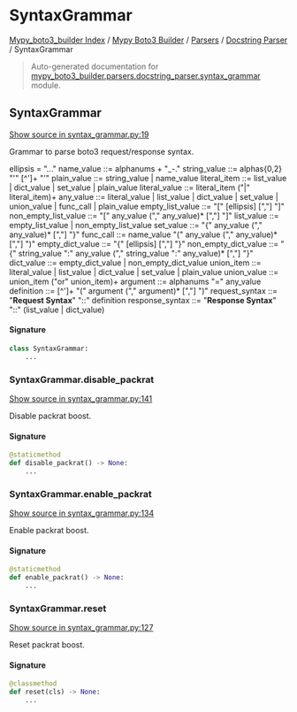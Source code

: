 # SyntaxGrammar

[Mypy_boto3_builder Index](../../../README.md#mypy_boto3_builder-index) /
[Mypy Boto3 Builder](../../index.md#mypy-boto3-builder) /
[Parsers](../index.md#parsers) /
[Docstring Parser](./index.md#docstring-parser) /
SyntaxGrammar

> Auto-generated documentation for [mypy_boto3_builder.parsers.docstring_parser.syntax_grammar](https://github.com/youtype/mypy_boto3_builder/blob/main/mypy_boto3_builder/parsers/docstring_parser/syntax_grammar.py) module.

## SyntaxGrammar

[Show source in syntax_grammar.py:19](https://github.com/youtype/mypy_boto3_builder/blob/main/mypy_boto3_builder/parsers/docstring_parser/syntax_grammar.py#L19)

Grammar to parse boto3 request/response syntax.

ellipsis = "..."
name_value ::= alphanums + "_-."
string_value ::= alphas{0,2} "'"  [^']+  "'"
plain_value ::= string_value | name_value
literal_item ::= list_value | dict_value | set_value | plain_value
literal_value ::= literal_item ("|" literal_item)+
any_value ::= literal_value | list_value | dict_value | set_value | union_value | func_call | plain_value
empty_list_value ::= "[" [ellipsis] [","] "]"
non_empty_list_value ::= "[" any_value ("," any_value)* [","] "]"
list_value ::= empty_list_value | non_empty_list_value
set_value ::= "{" any_value ("," any_value)* [","] "}"
func_call ::= name_value "(" any_value ("," any_value)* [","] ")"
empty_dict_value ::= "{" [ellipsis] [","] "}"
non_empty_dict_value ::= "{" string_value ":" any_value ("," string_value ":" any_value)* [","] "}"
dict_value ::= empty_dict_value | non_empty_dict_value
union_item ::= literal_value | list_value | dict_value | set_value | plain_value
union_value ::= union_item ("or" union_item)+
argument ::= alphanums "=" any_value
definition ::= [^']+ "(" argument ("," argument)* [","] ")"
request_syntax ::= "**Request Syntax**" "::" definition
response_syntax ::= "**Response Syntax**" "::" (list_value | dict_value)

#### Signature

```python
class SyntaxGrammar:
    ...
```

### SyntaxGrammar.disable_packrat

[Show source in syntax_grammar.py:141](https://github.com/youtype/mypy_boto3_builder/blob/main/mypy_boto3_builder/parsers/docstring_parser/syntax_grammar.py#L141)

Disable packrat boost.

#### Signature

```python
@staticmethod
def disable_packrat() -> None:
    ...
```

### SyntaxGrammar.enable_packrat

[Show source in syntax_grammar.py:134](https://github.com/youtype/mypy_boto3_builder/blob/main/mypy_boto3_builder/parsers/docstring_parser/syntax_grammar.py#L134)

Enable packrat boost.

#### Signature

```python
@staticmethod
def enable_packrat() -> None:
    ...
```

### SyntaxGrammar.reset

[Show source in syntax_grammar.py:127](https://github.com/youtype/mypy_boto3_builder/blob/main/mypy_boto3_builder/parsers/docstring_parser/syntax_grammar.py#L127)

Reset packrat boost.

#### Signature

```python
@classmethod
def reset(cls) -> None:
    ...
```



